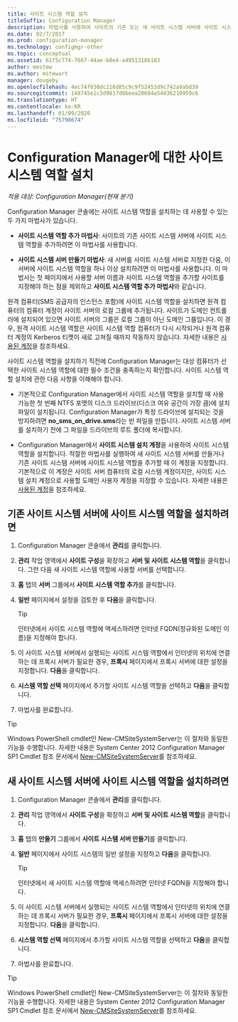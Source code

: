 ```yaml
---
title: 사이트 시스템 역할 설치
titleSuffix: Configuration Manager
description: 마법사를 사용하여 사이트의 기존 또는 새 사이트 시스템 서버에 사이트 시스템 역할을 추가할 수 있습니다.
ms.date: 02/7/2017
ms.prod: configuration-manager
ms.technology: configmgr-other
ms.topic: conceptual
ms.assetid: 61f5c774-7667-44ae-b8e4-a4951318b183
author: mestew
ms.author: mstewart
manager: dougeby
ms.openlocfilehash: 4ec74f030dc216d85c9c9f52453d9c742a9abd39
ms.sourcegitcommit: 148745e1c3d9817d8beea20684a54436210959c6
ms.translationtype: HT
ms.contentlocale: ko-KR
ms.lasthandoff: 01/09/2020
ms.locfileid: "75798674"
---
```

# <a name="install-site-system-roles-for-configuration-manager"></a>Configuration Manager에 대한 사이트 시스템 역할 설치

*적용 대상: Configuration Manager(현재 분기)*

Configuration Manager 콘솔에는 사이트 시스템 역할을 설치하는 데 사용할 수 있는 두 가지 마법사가 있습니다.  

-   **사이트 시스템 역할 추가 마법사**: 사이트의 기존 사이트 시스템 서버에 사이트 시스템 역할을 추가하려면 이 마법사를 사용합니다.  

-   **사이트 시스템 서버 만들기 마법사**: 새 서버를 사이트 시스템 서버로 지정한 다음, 이 서버에 사이트 시스템 역할을 하나 이상 설치하려면 이 마법사를 사용합니다. 이 마법사는 첫 페이지에서 사용할 서버 이름과 사이트 시스템 역할을 추가할 사이트를 지정해야 하는 점을 제외하고 **사이트 시스템 역할 추가 마법사**와 같습니다.  

원격 컴퓨터(SMS 공급자의 인스턴스 포함)에 사이트 시스템 역할을 설치하면 원격 컴퓨터의 컴퓨터 계정이 사이트 서버의 로컬 그룹에 추가됩니다. 사이트가 도메인 컨트롤러에 설치되어 있으면 사이트 서버의 그룹은 로컬 그룹이 아닌 도메인 그룹입니다. 이 경우, 원격 사이트 시스템 역할은 사이트 시스템 역할 컴퓨터가 다시 시작되거나 원격 컴퓨터 계정의 Kerberos 티켓이 새로 고쳐질 때까지 작동하지 않습니다. 자세한 내용은 [사용된 계정](../../../../core/plan-design/hierarchy/accounts.md)을 참조하세요.  

사이트 시스템 역할을 설치하기 직전에 Configuration Manager는 대상 컴퓨터가 선택한 사이트 시스템 역할에 대한 필수 조건을 충족하는지 확인합니다. 사이트 시스템 역할 설치에 관한 다음 사항을 이해해야 합니다.  

-   기본적으로 Configuration Manager에서 사이트 시스템 역할을 설치할 때 사용 가능한 첫 번째 NTFS 포맷의 디스크 드라이브(디스크 여유 공간이 가장 큼)에 설치 파일이 설치됩니다. Configuration Manager가 특정 드라이브에 설치되는 것을 방지하려면 **no_sms_on_drive.sms**라는 빈 파일을 만듭니다. 사이트 시스템 서버를 설치하기 전에 그 파일을 드라이브의 루트 폴더에 복사합니다.  

-   Configuration Manager에서 **사이트 시스템 설치 계정**을 사용하여 사이트 시스템 역할을 설치합니다. 적절한 마법사를 실행하여 새 사이트 시스템 서버를 만들거나 기존 사이트 시스템 서버에 사이트 시스템 역할을 추가할 때 이 계정을 지정합니다. 기본적으로 이 계정은 사이트 서버 컴퓨터의 로컬 시스템 계정이지만, 사이트 시스템 설치 계정으로 사용할 도메인 사용자 계정을 지정할 수 있습니다. 자세한 내용은 [사용된 계정](../../../../core/plan-design/hierarchy/accounts.md)을 참조하세요.  

##  <a name="bkmk_Install"></a> 기존 사이트 시스템 서버에 사이트 시스템 역할을 설치하려면  

1.  Configuration Manager 콘솔에서 **관리**를 클릭합니다.  

2.  **관리** 작업 영역에서 **사이트 구성**을 확장하고 **서버 및 사이트 시스템 역할**을 클릭합니다. 그런 다음 새 사이트 시스템 역할에 사용할 서버를 선택합니다.  

3.  **홈** 탭의 **서버** 그룹에서 **사이트 시스템 역할 추가**를 클릭합니다.  

4.  **일반** 페이지에서 설정을 검토한 후 **다음**을 클릭합니다.  

    > [!TIP]  
    >  인터넷에서 사이트 시스템 역할에 액세스하려면 인터넷 FQDN(정규화된 도메인 이름)을 지정해야 합니다.  

5.  이 사이트 시스템 서버에서 실행되는 사이트 시스템 역할에서 인터넷의 위치에 연결하는 데 프록시 서버가 필요한 경우, **프록시** 페이지에서 프록시 서버에 대한 설정을 지정합니다. **다음**을 클릭합니다.  

6.  **시스템 역할 선택** 페이지에서 추가할 사이트 시스템 역할을 선택하고 **다음**을 클릭합니다.  

7.  마법사를 완료합니다.  

> [!TIP]  
>  Windows PowerShell cmdlet인 New-CMSiteSystemServer는 이 절차와 동일한 기능을 수행합니다. 자세한 내용은 System Center 2012 Configuration Manager SP1 Cmdlet 참조 문서에서 [New-CMSiteSystemServer](https://go.microsoft.com/fwlink/p/?LinkID=271414)를 참조하세요.  

## <a name="to-install-site-system-roles-on-a-new-site-system-server"></a>새 사이트 시스템 서버에 사이트 시스템 역할을 설치하려면  

1.  Configuration Manager 콘솔에서 **관리**를 클릭합니다.  

2.  **관리** 작업 영역에서 **사이트 구성**을 확장하고 **서버 및 사이트 시스템 역할**을 클릭합니다.  

3.  **홈** 탭의 **만들기** 그룹에서 **사이트 시스템 서버 만들기**를 클릭합니다.  

4.  **일반** 페이지에서 사이트 시스템의 일반 설정을 지정하고 **다음**을 클릭합니다.  

    > [!TIP]  
    >  인터넷에서 새 사이트 시스템 역할에 액세스하려면 인터넷 FQDN을 지정해야 합니다.  

5.  이 사이트 시스템 서버에서 실행되는 사이트 시스템 역할에서 인터넷의 위치에 연결하는 데 프록시 서버가 필요한 경우, **프록시** 페이지에서 프록시 서버에 대한 설정을 지정합니다. **다음**을 클릭합니다.  

6.  **시스템 역할 선택** 페이지에서 추가할 사이트 시스템 역할을 선택하고 **다음**을 클릭합니다.  

7.  마법사를 완료합니다.  

> [!TIP]  
>  Windows PowerShell cmdlet인 New-CMSiteSystemServer는 이 절차와 동일한 기능을 수행합니다. 자세한 내용은 System Center 2012 Configuration Manager SP1 Cmdlet 참조 문서에서 [New-CMSiteSystemServer](https://go.microsoft.com/fwlink/p/?LinkID=271414)를 참조하세요.  
